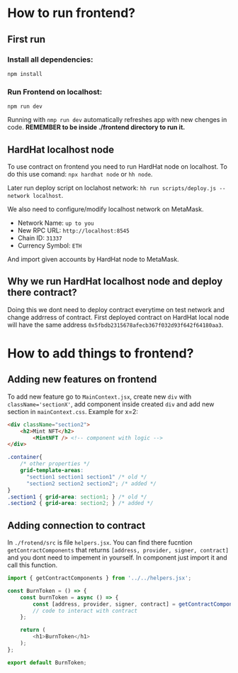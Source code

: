 # How to run frontend?
## First run
### Install all dependencies:
`npm install` 
### Run Frontend on localhost: 
`npm run dev`

Running with `nmp run dev` automatically refreshes app with new chenges in code. **REMEMBER to be inside ./frontend directory to run it.**

## HardHat localhost node
To use contract on frontend you need to run HardHat node on localhost. To do this use comand: `npx hardhat node` or `hh node`. 

Later run deploy script on loclahost network: `hh run scripts/deploy.js --network localhost`. 

We also need to configure/modify localhost network on MetaMask.
* Network Name: `up to you`
* New RPC URL: `http://localhost:8545`
* Chain ID: `31337`
* Currency Symbol: `ETH`

And import given accounts by HardHat node to MetaMask.
## Why we run HardHat localhost node and deploy there contract?
Doing this we dont need to deploy contract everytime on test network and change addrress of contract. First deployed contract on HardHat local node will have the same address `0x5fbdb2315678afecb367f032d93f642f64180aa3`. 

# How to add things to frontend?
## Adding new features on frontend
To add new feature go to `MainContext.jsx`, create new `div` with `className='sectionX'`, add component inside created `div` and add new section in `mainContext.css`. Example for x=2:
```html
<div className="section2">
    <h2>Mint NFT</h2>
        <MintNFT /> <!-- component with logic -->
</div>
```
```css
.container{
    /* other properties */
    grid-template-areas:
      "section1 section1 section1" /* old */
      "section2 section2 section2"; /* added */
}
.section1 { grid-area: section1; } /* old */
.section2 { grid-area: section2; } /* added */
```
## Adding connection to contract
In `./frotend/src` is file `helpers.jsx`. You can find there fucntion `getContractComponents` that returns `[address, provider, signer, contract]` and you dont need to impement in yourself. In component just import it and call this function.
```js
import { getContractComponents } from '../../helpers.jsx';

const BurnToken = () => {
    const burnToken = async () => {
        const [address, provider, signer, contract] = getContractComponents();
        // code to interact with contract
    };

    return (
        <h1>BurnToken</h1>
    );
};

export default BurnToken;
```